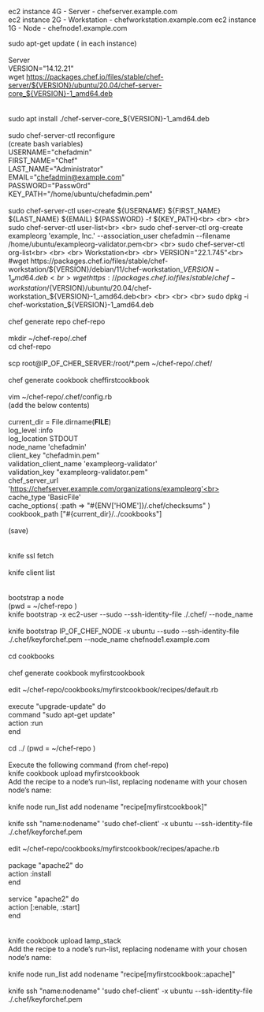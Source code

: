 ec2 instance 4G - Server       - chefserver.example.com   
ec2 instance 2G - Workstation  - chefworkstation.example.com 
ec2 instance 1G - Node	       - chefnode1.example.com		


sudo apt-get update ( in each instance)<br>
<br>
Server
<br>
VERSION="14.12.21"<br>
wget https://packages.chef.io/files/stable/chef-server/${VERSION}/ubuntu/20.04/chef-server-core_${VERSION}-1_amd64.deb<br>
<br>
<br>
sudo apt install ./chef-server-core_${VERSION}-1_amd64.deb
<br>
<br>
sudo chef-server-ctl reconfigure
<br>
(create bash variables)<br>
USERNAME="chefadmin"<br>
FIRST_NAME="Chef"<br>
LAST_NAME="Administrator"<br>
EMAIL="chefadmin@example.com"<br>
PASSWORD="Passw0rd"<br>
KEY_PATH="/home/ubuntu/chefadmin.pem"<br>
<br>
sudo chef-server-ctl user-create ${USERNAME} ${FIRST_NAME} ${LAST_NAME} ${EMAIL} ${PASSWORD} -f ${KEY_PATH}<br>
<br>
<br>
sudo chef-server-ctl user-list<br>
<br>
sudo chef-server-ctl org-create exampleorg 'example, Inc.' --association_user chefadmin --filename /home/ubuntu/exampleorg-validator.pem<br>
<br>
sudo chef-server-ctl org-list<br>
<br>
<br>
Workstation<br>
<br>
VERSION="22.1.745"<br>
#wget https://packages.chef.io/files/stable/chef-workstation/${VERSION}/debian/11/chef-workstation_${VERSION}-1_amd64.deb<br>
wget https://packages.chef.io/files/stable/chef-workstation/${VERSION}/ubuntu/20.04/chef-workstation_${VERSION}-1_amd64.deb<br>
<br>
<br>
<br>
sudo dpkg -i chef-workstation_${VERSION}-1_amd64.deb<br>
<br>
chef generate repo chef-repo<br>
<br>
mkdir ~/chef-repo/.chef<br>
cd chef-repo<br>
<br>
scp root@IP_OF_CHER_SERVER:/root/*.pem ~/chef-repo/.chef/<br>
<br>
chef generate cookbook cheffirstcookbook<br>
<br>
vim ~/chef-repo/.chef/config.rb<br>
(add the below contents)<br>
<br>
current_dir = File.dirname(__FILE__)<br>
log_level                :info<br>
log_location             STDOUT<br>
node_name                'chefadmin'<br>
client_key               "chefadmin.pem"<br>
validation_client_name   'exampleorg-validator'<br>
validation_key           "exampleorg-validator.pem"<br>
chef_server_url          'https://chefserver.example.com/organizations/exampleorg'<br>
cache_type               'BasicFile'<br>
cache_options( :path => "#{ENV['HOME']}/.chef/checksums" )<br>
cookbook_path            ["#{current_dir}/../cookbooks"]<br>
<br>
(save)<br>
<br>
<br>
knife ssl fetch<br>
<br>
knife client list<br>
<br>
<br>
bootstrap a node<br>
(pwd = ~/chef-repo )<br>
knife bootstrap <ip address of EC2> -x ec2-user --sudo --ssh-identity-file ./.chef/<file of pem> --node_name <hostname><br>
<br>
knife bootstrap IP_OF_CHEF_NODE -x ubuntu --sudo --ssh-identity-file ./.chef/keyforchef.pem --node_name chefnode1.example.com<br>
<br>
cd cookbooks<br>
<br>
chef generate cookbook myfirstcookbook<br>
<br>
edit ~/chef-repo/cookbooks/myfirstcookbook/recipes/default.rb<br>
<br>
execute "upgrade-update" do<br>
  command "sudo apt-get update"<br>
  action :run<br>
end<br>
<br>
cd ../   (pwd = ~/chef-repo )<br>
<br>
Execute the following command (from chef-repo)<br>
knife cookbook upload myfirstcookbook<br>
Add the recipe to a node’s run-list, replacing nodename with your chosen node’s name:<br>
<br>
knife node run_list add nodename "recipe[myfirstcookbook]"<br>
<br>
knife ssh "name:nodename" 'sudo chef-client' -x ubuntu --ssh-identity-file ./.chef/keyforchef.pem<br>
<br>
edit ~/chef-repo/cookbooks/myfirstcookbook/recipes/apache.rb<br>
<br>
package "apache2" do<br>
  action :install<br>
end<br>
<br>
service "apache2" do<br>
  action [:enable, :start]<br>
end<br>	
<br>
<br>
knife cookbook upload lamp_stack<br>
Add the recipe to a node’s run-list, replacing nodename with your chosen node’s name:<br>
<br>
knife node run_list add nodename "recipe[myfirstcookbook::apache]"<br>
<br>
knife ssh "name:nodename" 'sudo chef-client' -x ubuntu --ssh-identity-file ./.chef/keyforchef.pem<br>
